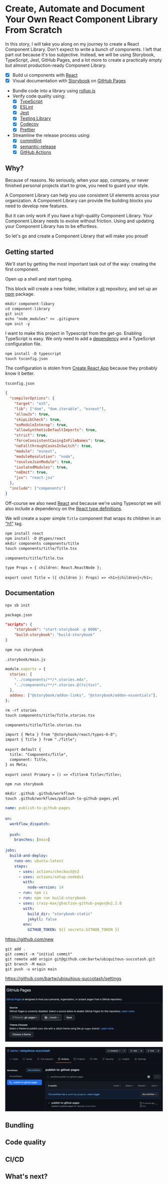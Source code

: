 # Create, Automate and Document Your Own React Component Library From Scratch

In this story, I will take you along on my journey to create a React Component Library. Don't expect to write a bunch of components. I left that part out because it's too subjective. Instead, we will be using Storybook, TypeScript, Jest, GitHub Pages, and a lot more to create a practically empty but almost production-ready Component Library.

- [x] Build ui components with [React](https://reactjs.org/)
- [x] Visual documentation with [Storybook](https://storybook.js.org/) on [GitHub Pages](https://pages.github.com/)
- Bundle code into a library using [rollup.js](https://rollupjs.org/)
- Verify code quality using:
  - [x] [TypeScript](https://www.typescriptlang.org/)
  - [x] [ESLint](https://eslint.org/)
  - [x] [Jest](https://jestjs.io/)
  - [x] [Testing Library](https://testing-library.com/)
  - [x] [Codecov](https://codecov.io/)
  - [x] [Prettier](https://prettier.io/)
- Streamline the release process using:
  - [x] [commitlint](https://commitlint.js.org/)
  - [x] [semantic-release](https://github.com/semantic-release/semantic-release)
  - [x] [GitHub Actions](https://github.com/features/actions)

## Why?

Because of reasons. No seriously, when your app, company, or never finished personal projects start to grow, you need to guard your style.

A Component Library can help you use consistent UI elements across your organization. A Component Library can provide the building blocks you need to develop new features.

But it can only work if you have a high-quality Component Library. Your Component Library needs to evolve without friction. Using and updating your Component Library has to be effortless.

So let's go and create a Component Library that will make you proud!

## Getting started

We'll start by getting the most important task out of the way: creating the first component.

Open up a shell and start typing.

This block will create a new folder, initialize a [git](https://git-scm.com/docs/git-init) repository, and set up an [npm](https://docs.npmjs.com/cli/v6/commands/npm-init) package.

```shell
mkdir component-libary
cd component-library
git init
echo "node_modules" >> .gitignore
npm init -y
```

I want to make this project in Typescript from the get-go. Enabling TypeScript is easy. We only need to add a [dependency](https://www.npmjs.com/package/typescript) and a TypeScript configuration file.

```shell
npm install -D typescript
touch tsconfig.json
```

The configuration is stolen from [Create React App](https://create-react-app.dev/docs/adding-typescript/#installation) because they probably know it better.

`tsconfig.json`

```json
{
  "compilerOptions": {
    "target": "es5",
    "lib": ["dom", "dom.iterable", "esnext"],
    "allowJs": true,
    "skipLibCheck": true,
    "esModuleInterop": true,
    "allowSyntheticDefaultImports": true,
    "strict": true,
    "forceConsistentCasingInFileNames": true,
    "noFallthroughCasesInSwitch": true,
    "module": "esnext",
    "moduleResolution": "node",
    "resolveJsonModule": true,
    "isolatedModules": true,
    "noEmit": true,
    "jsx": "react-jsx"
  },
  "include": ["components"]
}
```

Off-course we also need [React](https://www.npmjs.com/package/react) and because we're using Typescript we will also include a dependency on the [React type definitions](https://www.npmjs.com/package/@types/react).

We will create a super simple `Title` component that wraps its children in an ["h1"](https://developer.mozilla.org/en-US/docs/Web/HTML/Element/Heading_Elements) tag.

```shell
npm install react
npm install -D @types/react
mkdir components components/title
touch components/title/Title.tsx
```

`components/title/Title.tsx`

```tsx
type Props = { children: React.ReactNode };

export const Title = ({ children }: Props) => <h1>{children}</h1>;
```

## Documentation

```shell
npx sb init
```

`package.json`

```json
"scripts": {
    "storybook": "start-storybook -p 6006",
    "build-storybook": "build-storybook"
}
```

```shell
npm run storybook
```

`.storybook/main.js`

```js
module.exports = {
  stories: [
    "../components/**/*.stories.mdx",
    "../components/**/*.stories.@(ts|tsx)",
  ],
  addons: ["@storybook/addon-links", "@storybook/addon-essentials"],
};
```

```shell
rm -rf stories
touch components/title/Title.stories.tsx
```

`components/title/Title.stories.tsx`

```tsx
import { Meta } from "@storybook/react/types-6-0";
import { Title } from "./Title";

export default {
  title: "Components/Title",
  component: Title,
} as Meta;

export const Primary = () => <Title>A Title</Title>;
```

```shell
npm run storybook
```

```shell
mkdir .github .github/workflows
touch .github/workflows/publish-to-github-pages.yml
```

```yml
name: publish-to-github-pages

on:
  workflow_dispatch:

  push:
    branches: [main]

jobs:
  build-and-deploy:
    runs-on: ubuntu-latest
    steps:
      - uses: actions/checkout@v2
      - uses: actions/setup-node@v1
        with:
          node-version: 14
      - run: npm ci
      - run: npm run build-storybook
      - uses: crazy-max/ghaction-github-pages@v2.2.0
        with:
          build_dir: "storybook-static"
          jekyll: false
        env:
          GITHUB_TOKEN: ${{ secrets.GITHUB_TOKEN }}
```

https://github.com/new

```shell
git add .
git commit -m "initial commit"
git remote add origin git@github.com:bartw/ubiquitous-succotash.git
git branch -M main
git push -u origin main
```

https://github.com/bartw/ubiquitous-succotash/settings

![GitHub Pages](screenshots/github_pages.png)

![Run Workflow](screenshots/run_workflow.png)

## Bundling

## Code quality

## CI/CD

## What's next?
